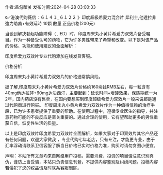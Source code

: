 <p>作者:盖勾暗关 发布时间:2024-04-28 03:00:33</p>
<p>《✅港澳代购薇信：６１４１_６１２２ 》印度超級希愛力混合片 犀利士,他達拉非 強力助勃+有效延時 10顆 數量 正品价格(200元) </p>
									<p>当谈到解决勃起功能障碍（ , ED）时，印度周末丸小黄片希爱力双效片备受瞩目。作为一种备受认可的药物，它为许多男性带来了希望和改变。以下是对该产品的价格、功能和使用建议的全面解析：</p><p></p><p>印度希爱力双效片专业代购添加在线发货客服。</p><p></p><p></p><p>价格分析</p><p></p><p>印度周末丸小黄片希爱力双效片的价格通常鹊风险。</p><p></p><p>据了解,印度周末丸小黄片希爱力双效片价格约160块钱RMB左右，每一粒含有40mg他达拉非+60mg达泊西汀，主要起到：延长时间+增硬效果，保质期统一为2年，国内葯店没有售卖，在国内要想买到印度超级希爱力双效片一般来说都是通过代购商进行购买。 印度周末丸小黄片希爱力双效片作为一种值得信赖的治疗手段，已为许多患者提供了重要的帮助。在使用过程中，遵循专业医生的指导，并注意药物可能的不良反应是至关重要的。通过合理的使用，它有望帮助更多的男性重获自信，恢复性生活的质量。</p><p></p><p>以上是印度双效片印度希爱力双效片全面解析，如果大家对于印双效片其它产品还有任何问题，欢迎大家微我 ，专业代购七年老店，只有专注，才能更专业，由于汇率浮动请联系卫信客服了解当日价格已实时价格为准，购买时请勿贪图小便宜。</p>				声明：本站所有文章均来自网络用户投稿，需要消费、投资的项目请注意识别真伪，谨防上当受骗，本站只负责信息刊登，不提供内容鉴别及纠纷问题。投稿内容若侵犯了您的权益请及时联系客服删除。				

